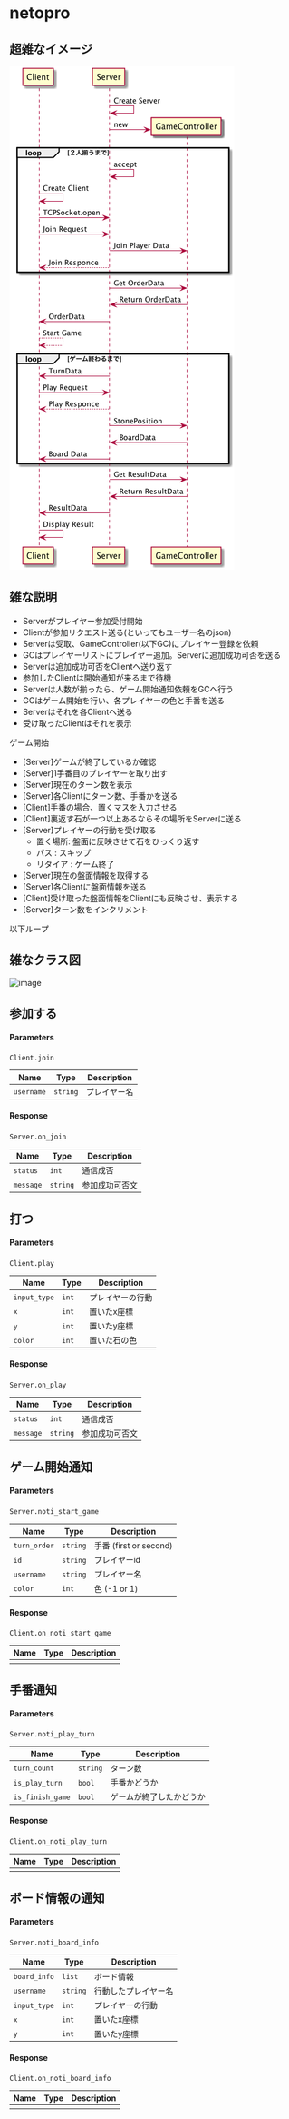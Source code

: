 # netopro

## 超雑なイメージ
![image](./out/uml/雑イメージ.png)

## 雑な説明
- Serverがプレイヤー参加受付開始
- Clientが参加リクエスト送る(といってもユーザー名のjson)
- Serverは受取、GameController(以下GC)にプレイヤー登録を依頼
- GCはプレイヤーリストにプレイヤー追加。Serverに追加成功可否を送る
- Serverは追加成功可否をClientへ送り返す
- 参加したClientは開始通知が来るまで待機
- Serverは人数が揃ったら、ゲーム開始通知依頼をGCへ行う
- GCはゲーム開始を行い、各プレイヤーの色と手番を送る
- Serverはそれを各Clientへ送る
- 受け取ったClientはそれを表示

ゲーム開始
- [Server]ゲームが終了しているか確認
- [Server]1手番目のプレイヤーを取り出す
- [Server]現在のターン数を表示
- [Server]各Clientにターン数、手番かを送る
- [Client]手番の場合、置くマスを入力させる
- [Client]裏返す石が一つ以上あるならその場所をServerに送る
- [Server]プレイヤーの行動を受け取る
    - 置く場所: 盤面に反映させて石をひっくり返す
    - パス : スキップ
    - リタイア : ゲーム終了
- [Server]現在の盤面情報を取得する
- [Server]各Clientに盤面情報を送る
- [Client]受け取った盤面情報をClientにも反映させ、表示する
- [Server]ターン数をインクリメント

以下ループ

## 雑なクラス図
![image](https://www.plantuml.com/plantuml/png/lLLHJnD147w_Nx7fKp4jYQ_tW6119M90a2TZBckxFLQkTytk5gt6XEw1AKAYCH4JH0NY2yPemCI4HCEFMQx8lt3lRkzk3uheYqsJtinEP-URxvkvOSeWOQs60t03siWmgWwa51Gg3aOkAm18GVm8dXWW-ZGzmanmfp8rWyW28ighVh2B6OOEVeoA0yfLTJoQMHIvjMA3sebDK1NXXUpyWOVTrF1SouODP4KrIkzJ8xuJb1rKPsLLcU5w3CbOu61tNltpP77Zw71Ry5U_jjT4vzd9-ixH8JVatI0CJb5EER2Do2XaC4AQcIdQ5aN4bJMOW3A2NJi1vJaUCILS9ejI3IgNXq3XSa7FOe9cP5WrQSLrXfMh989_5Vwku1y5tn7-D-5tHUTBSkQ_4VxdyCoNtnyzVpdOsfDuUYjx4a-A19mYxAe7IKrZBR9JC7MCd9e9HWY1RIDXZ5fLw5hD5Yi-Ae5sAOOMzbh3aK3JavgIsT2oxeVcFuBRb9Y4lt8nh9Zm297Y_l_eK5Q1Ozr54Yoo5d5BYirSJ8JUmcxTArAlEezO2MGkJSYHi9C8kwgTX4bp9wdC1mU7m7LvUyLp6V4SHwBietN1zwDkRXq__zvRNXMTJwApgyw2roz4PobusHLSFhmLVFMyKSZV4pKyxqeR7xOYbdusifQ36vZftlE98CZ6bCcXYBjPJ4Pi85Dabl9AnbX6XXPPbnVGELIB3hBWXmGpf7EJqtOSOoEcHsYCX0ZJfPFtXh896JehTqM2LBdY8L6rMEHzWeBkkzxcXs1jNN0UBod1k_r2_VU27mX-ACtZZIN9Rl3p85ZPrsRb54_9i2PZ6izdlw1BoR9A5nMzUozLHBPBybkaCZanEMs26v3EAS-ryR69qPpdriZqpPnZvlRioFJOZAwGt3QwM3GKPMmq2MAiRJNbHcPvEYIISxTBVkjh6p-5XcKzixFZetzU_l6idjqzsalXhsSWpdNM7-Ng0-sFRmLZM8f2lij_0m00 "image")




## 参加する
#### Parameters
`Client.join`

| Name    | Type | Description     |
|----------|-----|--------|
| `username` | `string` | プレイヤー名 |

#### Response
`Server.on_join`

| Name   | Type | Description      |
|---------|-----|---------|
| `status`  | `int`  | 通信成否    |
| `message` | `string` | 参加成功可否文 |

## 打つ
#### Parameters
`Client.play`

| Name    | Type | Description     |
|----------|-----|--------|
| `input_type` | `int` | プレイヤーの行動 |
| `x` | `int` | 置いたx座標 |
| `y` | `int` | 置いたy座標 |
| `color` | `int` | 置いた石の色 |

#### Response
`Server.on_play`

| Name   | Type | Description      |
|---------|-----|---------|
| `status`  | `int`  | 通信成否    |
| `message` | `string` | 参加成功可否文 |

## ゲーム開始通知
#### Parameters
`Server.noti_start_game`

| Name        | Type      | Description                   |
|--------------|----------|----------------------|
| `turn_order` | `string` | 手番 (first or second) |
| `id`         | `string` | プレイヤーid              |
| `username`   | `string` | プレイヤー名               |
| `color`      | `int`    | 色 (-1 or 1)          |

#### Response
`Client.on_noti_start_game`

| Name | Type | Description  |
|-------|-----|-----|
|       |     |     |


## 手番通知
#### Parameters
`Server.noti_play_turn`

| Name          | Type      | Description     |
|----------------|----------|--------|
| `turn_count`   | `string` | ターン数   |
| `is_play_turn` | `bool`   | 手番かどうか |
| `is_finish_game` | `bool`   | ゲームが終了したかどうか |

#### Response
`Client.on_noti_play_turn`

| Name | Type | Description  |
|-------|-----|-----|
|       |     |     |

## ボード情報の通知
#### Parameters
`Server.noti_board_info`

| Name          | Type      | Description     |
|----------------|----------|--------|
| `board_info`   | `list` | ボード情報   |
| `username` | `string`   | 行動したプレイヤー名 |
| `input_type` | `int`   | プレイヤーの行動 |
| `x` | `int`   | 置いたx座標 |
| `y` | `int`   | 置いたy座標 |

#### Response
`Client.on_noti_board_info`

| Name | Type | Description  |
|-------|-----|-----|
|       |     |     |